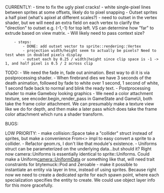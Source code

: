 CURRENTLY:
    - time to fix the ugly pixel cracks!
        - white single-pixel lines between sprites at some offsets, likely do to pixel snapping
            - Outset sprites a half pixel (what's apixel at different scales?)
            - need to outset in the vertex shader, but we will need an extra field on each vertex to clarify the "direction" to outset e.g. (-1,-1) for top left. VS can determine how "far" to extrude based on view matrix. - Will likely need to pass context size?

        - steps:
            - DONE: add outset vector to sprite::rendering::Vertex
            - projection width/height seem to actually be pixels? Need to test when in doubled pixels display
            - outset each by 0.25 / width|height since clip space is -1 -> 1, and half pixel is 0.5 / 2 across clip


TODO:
    - We need the fade in, fade out animation. Best way to di it is via postprocessing shader.
        - When firebrand dies we have 3 seconds of the death animation, followed by fade to white over 1 second, 1 second of white, 1 second fade back to normal and blink the ready text.
    - Postprocessing shader to make Gameboy looking graphics
        - We need a color attachment texture, see  encoder.begin_render_pass in GameState and GameUi, both take the frame color attachment. We can presumably make a texture view like we do for depth, and then make a later pass which does take the frame color attachment which runs a shader transform.

BUGS:

LOW PRIORITY:
    - make collision::Space take a "collider" struct instead of sprites, but make a convenience From<> impl to easy convert a sprite to a collider.
    - Refactor geom.rs, I don't like that module's existence.
    - Uniforms struct can be parameterized on the underlying data...but should it? Right now camera::Uniforms is essentially identical to sprite::Uniforms. Could make a Uniform<camera::UniformData> or something like that, will need trait constraints for btytemuck::Pod and Zeroable
    - make it possible to instantiate an entity via <object> layer in tmx, instead of using sprites. Because right now we need to create a dedicated sprite for each spawn point, where each specialization specifies the entity to create. We could use object layer info for this more gracefully.

